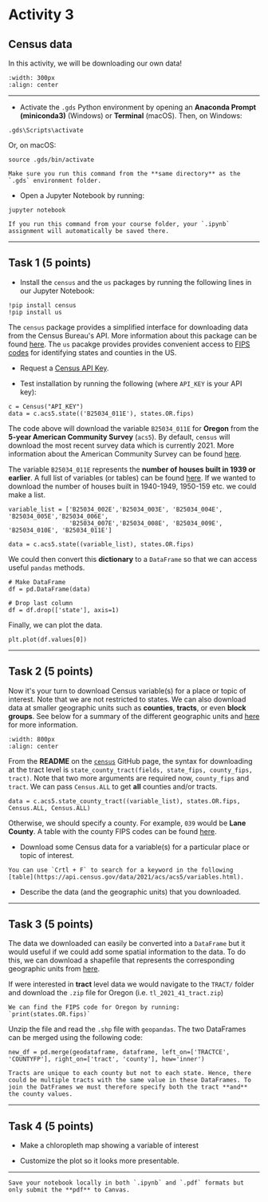 # Activity 3

## Census data

In this activity, we will be downloading our own data! 

```{image} images/census.png
:width: 300px
:align: center
```
*****************************

* Activate the `.gds` Python environment by opening an **Anaconda Prompt (miniconda3)** (Windows) or **Terminal** (macOS). Then, on Windows:

```
.gds\Scripts\activate
```

Or, on macOS:

```
source .gds/bin/activate
```

```{note}
Make sure you run this command from the **same directory** as the `.gds` environment folder.
```

* Open a Jupyter Notebook by running:

```
jupyter notebook
```

```{tip}
If you run this command from your course folder, your `.ipynb` assignment will automatically be saved there.
```

*******************

## Task 1 (5 points)

* Install the `census` and the `us` packages by running the following lines in our Jupyter Notebook:

```
!pip install census
!pip install us
```

The `census` package provides a simplified interface for downloading data from the Census Bureau's API. More information about this package can be found [here](https://github.com/datamade/census). The `us` pacakge provides provides convenient access to [FIPS codes](https://en.wikipedia.org/wiki/Federal_Information_Processing_Standard_state_code) for identifying states and counties in the US. 

* Request a [Census API Key](https://api.census.gov/data/key_signup.html).

* Test installation by running the following (where `API_KEY` is your API key):

```
c = Census("API_KEY")
data = c.acs5.state(('B25034_011E'), states.OR.fips)
```

The code above will download the variable `B25034_011E` for **Oregon** from the **5-year American Community Survey** (`acs5`). By default, `census` will download the most recent survey data which is currently 2021. More information about the American Community Survey can be found [here](https://en.wikipedia.org/wiki/American_Community_Survey).

The variable `B25034_011E` represents the **number of houses built in 1939 or earlier**. A full list of variables (or tables) can be found [here](https://api.census.gov/data/2021/acs/acs5/variables.html). If we wanted to download the number of houses built in 1940-1949, 1950-159 etc. we could make a list. 

```
variable_list = ['B25034_002E','B25034_003E', 'B25034_004E', 'B25034_005E','B25034_006E', 
                 'B25034_007E','B25034_008E', 'B25034_009E', 'B25034_010E', 'B25034_011E']

data = c.acs5.state((variable_list), states.OR.fips)

```

We could then convert this **dictionary** to a `DataFrame` so that we can access useful `pandas` methods.

```
# Make DataFrame
df = pd.DataFrame(data)

# Drop last column
df = df.drop(['state'], axis=1)

```

Finally, we can plot the data.

```
plt.plot(df.values[0])

```

*******************

## Task 2 (5 points)

Now it's your turn to download Census variable(s) for a place or topic of interest. Note that we are not restricted to states. We can also download data at smaller geographic units such as **counties**, **tracts**, or even **block groups**. See below for a summary of the different geographic units and [here](https://www.socialexplorer.com/help/faq/knowledge-base/geographies) for more information.

```{image} images/census_geographic_units.png
:width: 800px
:align: center
```



From the **README** on the [`census`](https://github.com/datamade/census) GitHub page, the syntax for downloading at the tract level is `state_county_tract(fields, state_fips, county_fips, tract)`. Note that two more arguments are required now, `county_fips` and `tract`. We can pass `Census.ALL` to get **all** counties and/or tracts. 

```
data = c.acs5.state_county_tract((variable_list), states.OR.fips, Census.ALL, Census.ALL)
```

Otherwise, we should specify a county. For example, `039` would be **Lane County**. A table with the county FIPS codes can be found [here](https://unicede.air-worldwide.com/unicede/unicede_oregon_fips.html). 

* Download some Census data for a variable(s) for a particular place or topic of interest.

```{tip}
You can use `Crtl + F` to search for a keyword in the following [table](https://api.census.gov/data/2021/acs/acs5/variables.html).
```

* Describe the data (and the geographic units) that you downloaded.

*******************

## Task 3 (5 points)

The data we downloaded can easily be converted into a `DataFrame` but it would useful if we could add some spatial information to the data. To do this, we can download a shapefile that represents the corresponding geographic units from [here](https://www2.census.gov/geo/tiger/TIGER2021/). 

If were interested in **tract** level data we would navigate to the `TRACT/` folder and download the `.zip` file for Oregon (i.e. `tl_2021_41_tract.zip`)

```{tip}
We can find the FIPS code for Oregon by running: `print(states.OR.fips)`
```

Unzip the file and read the `.shp` file with `geopandas`. The two DataFrames can be merged using the following code:

```
new_df = pd.merge(geodataframe, dataframe, left_on=['TRACTCE', 'COUNTYFP'], right_on=['tract', 'county'], how='inner')
```

```{note}
Tracts are unique to each county but not to each state. Hence, there could be multiple tracts with the same value in these DataFrames. To join the DatFrames we must therefore specify both the tract **and** the county values.
```

*******************

## Task 4 (5 points)

* Make a chloropleth map showing a variable of interest

* Customize the plot so it looks more presentable.

*****************************

```{important}
Save your notebook locally in both `.ipynb` and `.pdf` formats but only submit the **pdf** to Canvas.
```






